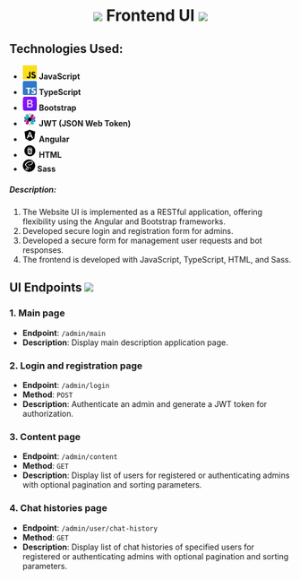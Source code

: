 ###### <h1 style="text-align: center;"> <img src="https://em-content.zobj.net/source/apple/354/laptop_1f4bb.png" width="35"/> Frontend UI <img src="https://em-content.zobj.net/source/apple/354/laptop_1f4bb.png" width="35"/> </h1>

## Technologies Used:
<ul>
<li>
<img style="width: 25px; height: 25px; object-fit: cover;" src="assets/javascript.png" width="25"/> <b>JavaScript</b>
</li>
<li>
<img style="width: 25px; height: 25px; object-fit: cover;" src="assets/typescript.png" width="25"/> <b>TypeScript</b>
</li>
<li>
<img style="width: 25px; height: 25px; object-fit: cover;" src="assets/bootstrap.png"/> <b>Bootstrap</b>
</li>
<li>
<img style="width: 25px; height: 25px; object-fit: cover;" src="assets/jwt.png"/> <b>JWT (JSON Web Token)</b>
</li>
<li>
<img style="width: 25px; height: 25px; object-fit: cover;" src="assets/angular.png"/> <b>Angular</b>
</li>
<li>
<img style="width: 25px; height: 25px; object-fit: cover;" src="assets/html.png"/> <b>HTML</b>
</li>
<li>
<img style="width: 22px; height: 22px; object-fit: cover;" src="assets/sass.png"/> <b>Sass</b>
</li>
</ul>
<h5>Description:</h5>
<ol>
<li>The Website UI is implemented as a RESTful application, 
offering flexibility using the Angular and Bootstrap frameworks.</li>
<li>Developed secure login and registration form for admins.</li>
<li>Developed a secure form for management user requests and bot responses.</li>
<li>The frontend is developed with JavaScript, TypeScript, HTML, and Sass.</li>
</ol>

## UI Endpoints <img src="https://em-content.zobj.net/thumbs/160/apple/354/link_1f517.png" width="25"/>
### 1. Main page
- **Endpoint**: `/admin/main`
- **Description**: Display main description application page.
### 2. Login and registration page
- **Endpoint**: `/admin/login`
- **Method**: `POST`
- **Description**: Authenticate an admin and generate a JWT token for authorization.
### 3. Content page
- **Endpoint**: `/admin/content`
- **Method**: `GET`
- **Description**: Display list of users for registered or authenticating admins with optional pagination and sorting parameters.
### 4. Chat histories page
- **Endpoint**: `/admin/user/chat-history`
- **Method**: `GET`
- **Description**: Display list of chat histories of specified users for registered or authenticating admins with optional pagination and sorting parameters.
